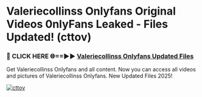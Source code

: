 # Valeriecollinss Onlyfans Original Videos 0nlyFans Leaked - Files Updated! (cttov)

<h3>🔴 CLICK HERE 🌐==►► <a href="https://tinyurl.com/ehrbuxhb" rel="nofollow">Valeriecollinss Onlyfans Updated Files</a></h3>

Get Valeriecollinss Onlyfans and all content. Now you can access all videos and pictures of Valeriecollinss Onlyfans. New Updated Files 2025!

[![cttov](https://i.imgur.com/lVYEuWS.gif)](https://tinyurl.com/ehrbuxhb)
